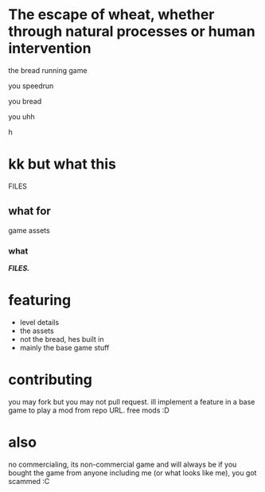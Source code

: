 # The escape of wheat, whether through natural processes or human intervention

the bread running game

you speedrun

you bread

you uhh

h

# kk but what this

FILES

## what for

game assets

### what

***FILES.***

# featuring

- level details
- the assets
- not the bread, hes built in
- mainly the base game stuff

# contributing

you may fork but you may not pull request. ill implement a feature in a base game to play a mod from repo URL. free mods :D

# also

no commercialing, its non-commercial game and will always be
if you bought the game from anyone including me (or what looks like me), you got scammed :C
